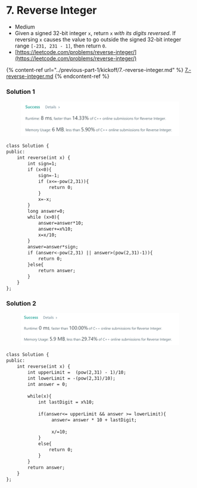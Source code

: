 # 7. Reverse Integer

* Medium
* Given a signed 32-bit integer `x`, return `x` _with its digits reversed_. If reversing `x` causes the value to go outside the signed 32-bit integer range `[-231, 231 - 1]`, then return `0`.
* [https://leetcode.com/problems/reverse-integer/](https://leetcode.com/problems/reverse-integer/)

{% content-ref url="../previous-part-1/kickoff/7.-reverse-integer.md" %}
[7.-reverse-integer.md](../previous-part-1/kickoff/7.-reverse-integer.md)
{% endcontent-ref %}

### Solution 1

<figure><img src="../.gitbook/assets/image (1).png" alt=""><figcaption></figcaption></figure>

```
class Solution {
public:
    int reverse(int x) {
        int sign=1;
        if (x<0){
            sign=-1;
            if (x<=-pow(2,31)){
                return 0;
            }
            x=-x;
        }
        long answer=0;
        while (x>0){
            answer=answer*10;
            answer+=x%10;
            x=x/10;
        }
        answer=answer*sign;
        if (answer<-pow(2,31) || answer>(pow(2,31)-1)){
            return 0;
        }else{
            return answer;
        }
    }
};
```

### Solution 2

<figure><img src="../.gitbook/assets/image (2) (1).png" alt=""><figcaption></figcaption></figure>

```
class Solution {
public:
    int reverse(int x) {
        int upperLimit =  (pow(2,31) - 1)/10;
        int lowerLimit = -(pow(2,31)/10);
        int answer = 0;
  
        while(x){
            int lastDigit = x%10;
			
            if(answer<= upperLimit && answer >= lowerLimit){
                 answer= answer * 10 + lastDigit;
                 
                 x/=10;  
            }
            else{
                return 0;
            }            
        }
        return answer;
    }
};
```
